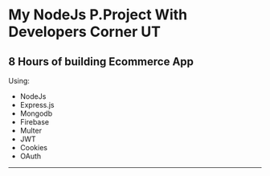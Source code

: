 # My NodeJs P.Project With Developers Corner UT

## 8 Hours of building Ecommerce App
Using:
  - NodeJs
  - Express.js
  - Mongodb
  - Firebase
  - Multer
  - JWT
  - Cookies
  - OAuth
  -----------------
  